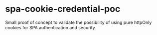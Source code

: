 # spa-cookie-credential-poc
Small proof of concept to validate the possibility of using pure httpOnly cookies for SPA authentication and security
